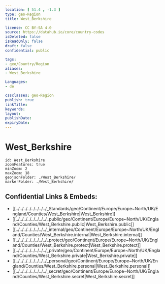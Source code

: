 ```yaml
---
location: [ 51.4 , -1.3 ] 
type: geo-Region
title: West_Berkshire

license: CC BY-SA 4.0
source: https://datahub.io/core/country-codes
isDeleted: false
isReadOnly: false
draft: false
confidential: public

tags:
- geo/Country/Region
aliases:
- West_Berkshire

Languages:
- de

cssclasses: geo-Region
publish: true
linkTitle: 
keywords: 
layout: 
publishDate: 
expiryDate: 
---
```


# West_Berkshire

```leaflet
id: West_Berkshire
zoomFeatures: true 
minZoom: 2 
maxZoom: 18
geojsonFolder: ./West_Berkshire/
markerFolder: ./West_Berkshire/
```


## Confidential Links & Embeds: 
- [[../../../../../../../../_Standards/geo/Continent/Europe/Europe~North/UK/England/Counties/West_Berkshire|West_Berkshire]] 
- [[../../../../../../../../_public/geo/Continent/Europe/Europe~North/UK/England/Counties/West_Berkshire.public|West_Berkshire.public]] 
- [[../../../../../../../../_internal/geo/Continent/Europe/Europe~North/UK/England/Counties/West_Berkshire.internal|West_Berkshire.internal]] 
- [[../../../../../../../../_protect/geo/Continent/Europe/Europe~North/UK/England/Counties/West_Berkshire.protect|West_Berkshire.protect]] 
- [[../../../../../../../../_private/geo/Continent/Europe/Europe~North/UK/England/Counties/West_Berkshire.private|West_Berkshire.private]] 
- [[../../../../../../../../_personal/geo/Continent/Europe/Europe~North/UK/England/Counties/West_Berkshire.personal|West_Berkshire.personal]] 
- [[../../../../../../../../_secret/geo/Continent/Europe/Europe~North/UK/England/Counties/West_Berkshire.secret|West_Berkshire.secret]] 

